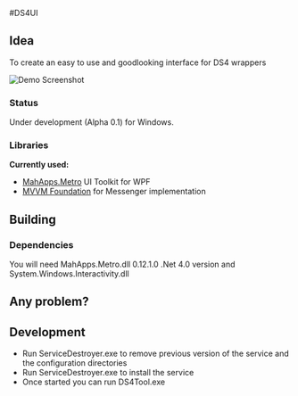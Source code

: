 #DS4UI

## Idea

To create an easy to use and goodlooking interface for DS4 wrappers

![Demo Screenshot](http://xxxxxxxx.x)

### Status

Under development (Alpha 0.1) for Windows.
 
### Libraries

**Currently used:**
- [MahApps.Metro](http://mahapps.com/MahApps.Metro/) UI Toolkit for WPF
- [MVVM Foundation](http://mvvmfoundation.codeplex.com/) for Messenger implementation

## Building

### Dependencies

You will need MahApps.Metro.dll 0.12.1.0 .Net 4.0 version and System.Windows.Interactivity.dll 

## Any problem?

## Development
- Run ServiceDestroyer.exe to remove previous version of the service and the configuration directories
- Run ServiceDestroyer.exe to install the service
- Once started you can run DS4Tool.exe
